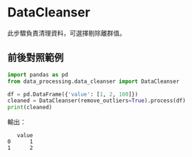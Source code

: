 # DataCleanser

此步驟負責清理資料，可選擇剔除離群值。

## 前後對照範例
```python
import pandas as pd
from data_processing.data_cleanser import DataCleanser

df = pd.DataFrame({'value': [1, 2, 100]})
cleaned = DataCleanser(remove_outliers=True).process(df)
print(cleaned)
```
輸出：
```text
   value
0      1
1      2
```
